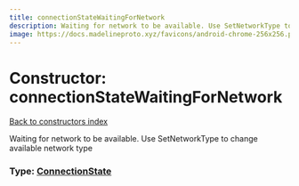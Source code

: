 ```yaml
---
title: connectionStateWaitingForNetwork
description: Waiting for network to be available. Use SetNetworkType to change available network type
image: https://docs.madelineproto.xyz/favicons/android-chrome-256x256.png
---
```

# Constructor: connectionStateWaitingForNetwork  
[Back to constructors index](index.md)



Waiting for network to be available. Use SetNetworkType to change available network type




### Type: [ConnectionState](../types/ConnectionState.md)


